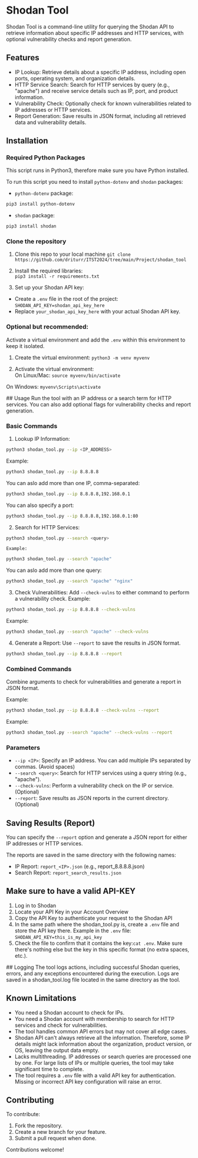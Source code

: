 # Shodan Tool
Shodan Tool is a command-line utility for querying the Shodan API to retrieve information about specific IP addresses and HTTP services, with optional vulnerability checks and report generation.

## Features
- IP Lookup: Retrieve details about a specific IP address, including open ports, operating system, and organization details.
- HTTP Service Search: Search for HTTP services by query (e.g., "apache") and receive service details such as IP, port, and product information.
- Vulnerability Check: Optionally check for known vulnerabilities related to IP addresses or HTTP services.
- Report Generation: Save results in JSON format, including all retrieved data and vulnerability details.

## Installation
### Required Python Packages
This script runs in Python3, therefore make sure you have Python installed. 

To run this script you need to install `python-dotenv` and `shodan` packages:

- `python-dotenv` package:
```bash
pip3 install python-dotenv
```
- `shodan` package:
```bash
pip3 install shodan
```

### Clone the repository  
1. Clone this repo to your local machine
`git clone https://github.com/driturr/ITST2024/tree/main/Project/shodan_tool`  

2. Install the required libraries:  
`pip3 install -r requirements.txt`

3. Set up your Shodan API key:
- Create a `.env` file in the root of the project:
`SHODAN_API_KEY=shodan_api_key_here`
- Replace `your_shodan_api_key_here` with your actual Shodan API key.

### Optional but recommended:
Activate a virtual environment and add the `.env` within this environment to keep it isolated.

1. Create the virtual environment: 
`python3 -m venv myvenv`

2. Activate the virtual environment:  
On Linux/Mac:
`source myvenv/bin/activate`

On Windows:
`myvenv\Scripts\activate`

## Usage
Run the tool with an IP address or a search term for HTTP services. You can also add optional flags for vulnerability checks and report generation.

### Basic Commands
1. Lookup IP Information:
```bash
python3 shodan_tool.py --ip <IP_ADDRESS>
```
Example:
```bash
python3 shodan_tool.py --ip 8.8.8.8
```
You can aslo add more than one IP, comma-separated:
```bash
python3 shodan_tool.py --ip 8.8.8.8,192.168.0.1
```
You can also specify a port:
```bash
python3 shodan_tool.py --ip 8.8.8.8,192.168.0.1:80
```

2. Search for HTTP Services:
```bash
python3 shodan_tool.py --search <query>
```
    Example:
```bash
python3 shodan_tool.py --search "apache"
```
You can aslo add more than one query:
```bash
python3 shodan_tool.py --search "apache" "nginx"
```

3. Check Vulnerabilities: Add `--check-vulns` to either command to perform a vulnerability check.
Example:
```bash
python3 shodan_tool.py --ip 8.8.8.8 --check-vulns
```
Example:
```bash
python3 shodan_tool.py --search "apache" --check-vulns
```
4. Generate a Report: Use `--report` to save the results in JSON format.
```bash
python3 shodan_tool.py --ip 8.8.8.8 --report
```

### Combined Commands
Combine arguments to check for vulnerabilities and generate a report  in JSON format.

Example:
```bash
python3 shodan_tool.py --ip 8.8.8.8 --check-vulns --report
```
Example:
```bash
python3 shodan_tool.py --search "apache" --check-vulns --report
```

### Parameters
- `--ip <IP>`: Specify an IP address. You can add multiple IPs separated by commas.  (Avoid spaces)
- `--search <query>`: Search for HTTP services using a query string (e.g., "apache").
- `--check-vulns`: Perform a vulnerability check on the IP or service. (Optional)
- `--report`: Save results as JSON reports in the current directory. (Optional)

## Saving Results (Report)
You can specify the `--report` option and generate a JSON report for either IP addresses or HTTP services.

The reports are saved in the same directory with the following names:

- IP Report: `report_<IP>.json` (e.g., report_8.8.8.8.json)
- Search Report: `report_search_results.json`

## Make sure to have a valid API-KEY
1. Log in to Shodan
2. Locate your API Key in your Account Overview
3. Copy the API Key to authenticate your request to the Shodan API
4. In the same path where the shodan_tool.py is, create a `.env` file and store the API key there. Example in the `.env` file: `SHODAN_API_KEY=this_is_my_api_key`
5. Check the file to confirm that it contains the key:`cat .env`. Make sure there's nothing else but the key in this specific format (no extra spaces, etc.).

## Logging
The tool logs actions, including successful Shodan queries, errors, and any exceptions encountered during the execution. Logs are saved in a shodan_tool.log file located in the same directory as the tool.

## Known Limitations
- You need a Shodan account to check for IPs.
- You need a Shodan account with membership to search for HTTP services and check for vulnerabilities.
- The tool handles common API errors but may not cover all edge cases.
- Shodan API can't always retrieve all the information. Therefore, some IP details might lack information about the organization, product version, or OS, leaving the output data empty.
- Lacks multithreading. IP addresses or search queries are processed one by one. For large lists of IPs or multiple queries, the tool may take significant time to complete.
- The tool requires a `.env` file with a valid API key for authentication. Missing or incorrect API key configuration will raise an error.

## Contributing
To contribute:

1. Fork the repository.
2. Create a new branch for your feature.
3. Submit a pull request when done.

Contributions welcome!